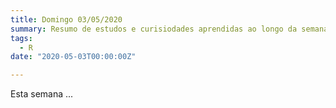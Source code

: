 ```yaml
---
title: Domingo 03/05/2020
summary: Resumo de estudos e curisiodades aprendidas ao longo da semana.
tags:
  - R
date: "2020-05-03T00:00:00Z"

---
```

  
  Esta  semana ...
